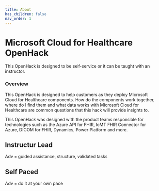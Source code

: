 ```yaml
---
title: About
has_children: false
nav_order: 1
---
```



# Microsoft Cloud for Healthcare OpenHack
This OpenHack is designed to be self-service or it can be taught with an instructor.   

### Overview 
This OpenHack is designed to help customers as they deploy Microsoft Cloud for Healthcare components.  How do the components work together, where do I find them and what data works with Microsoft Cloud for Healthcare are common questions that this hack will provide insights to.   

This OpenHack was designed with the product teams responsible for technologies such as the Azure API for FHIR, IoMT FHIR Connector for Azure, DICOM for FHIR, Dynamics, Power Platform and more. 

## Instructur Lead 
Adv = guided assistance, structure, validated tasks 

## Self Paced 
Adv = do it at your own pace




